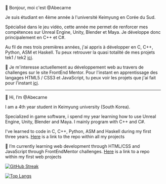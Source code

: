 👋 Bonjour, moi c'est @Abecarne

Je suis étudiant en 4ème année à l'université Keimyung en Corée du Sud.

Spécialisé dans le jeu vidéo, cette année me permet de renforcer mes compétences sur Unreal Engine, Unity, Blender et Maya. Je développe donc principalement en C++ et C#.

Au fil de mes trois premières années, j'ai appris à développer en C, C++, Python, ASM et Haskell. Tu peux retrouver la quasi totalité de mes projets tek1 / tek2 [ici](https://github.com/Abecarne/Epitech).

🌱 Je m'interesse actuellement au développement web au travers de challenges sur le site FrontEnd Mentor. Pour l'instant en apprentissage des langages HTML5 / CSS3 et JavaScript, tu peux voir les projets que j'ai fait pour l'instant [ici](https://github.com/Abecarne/Abecarne.github.io).

______________________________________________________________________________________________________________________________________________________________________
👋 Hi, I’m @Abecarne

I am a 4th year student in Keimyung university (South Korea).

Specialized in game software, i spend my year learning how to use Unreal Engine, Unity, Blender and Maya. I mainly program with C++ and C#.

I've learned to code in C, C++, Python, ASM and Haskell during my first three years. [Here](https://github.com/Abecarne/Epitech) is a link to the repo within all my projects

🌱 I’m currently learning web development through HTML/CSS and JavaScript through FrontEndMentor challenges. [Here](https://github.com/Abecarne/Abecarne.github.io) is a link to a repo within my first web projects

[![GitHub Streak](http://github-readme-streak-stats.herokuapp.com?user=Abecarne&hide_border=true&theme=vision-friendly-dark)]()

[![Top Langs](https://github-readme-stats.vercel.app/api/top-langs/?username=Abecarne&hide_border=true&theme=vision-friendly-dark)]()

